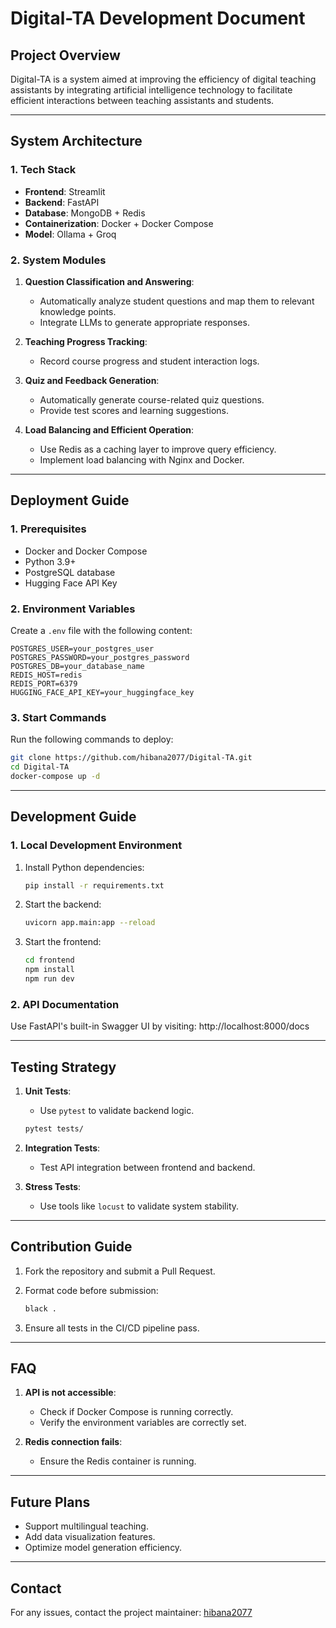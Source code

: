 # Digital-TA Development Document

## Project Overview

Digital-TA is a system aimed at improving the efficiency of digital teaching assistants by integrating artificial intelligence technology to facilitate efficient interactions between teaching assistants and students.

---

## System Architecture

### 1. Tech Stack

- **Frontend**: Streamlit
- **Backend**: FastAPI
- **Database**: MongoDB + Redis
- **Containerization**: Docker + Docker Compose
- **Model**: Ollama + Groq

### 2. System Modules

1. **Question Classification and Answering**:
   - Automatically analyze student questions and map them to relevant knowledge points.
   - Integrate LLMs to generate appropriate responses.

2. **Teaching Progress Tracking**:
   - Record course progress and student interaction logs.

3. **Quiz and Feedback Generation**:
   - Automatically generate course-related quiz questions.
   - Provide test scores and learning suggestions.

4. **Load Balancing and Efficient Operation**:
   - Use Redis as a caching layer to improve query efficiency.
   - Implement load balancing with Nginx and Docker.

---

## Deployment Guide

### 1. Prerequisites

- Docker and Docker Compose
- Python 3.9+
- PostgreSQL database
- Hugging Face API Key

### 2. Environment Variables

Create a `.env` file with the following content:

```env
POSTGRES_USER=your_postgres_user
POSTGRES_PASSWORD=your_postgres_password
POSTGRES_DB=your_database_name
REDIS_HOST=redis
REDIS_PORT=6379
HUGGING_FACE_API_KEY=your_huggingface_key
```

### 3. Start Commands

Run the following commands to deploy:

```bash
git clone https://github.com/hibana2077/Digital-TA.git
cd Digital-TA
docker-compose up -d
```

---

## Development Guide

### 1. Local Development Environment

1. Install Python dependencies:

   ```bash
   pip install -r requirements.txt
   ```

2. Start the backend:

   ```bash
   uvicorn app.main:app --reload
   ```

3. Start the frontend:

   ```bash
   cd frontend
   npm install
   npm run dev
   ```

### 2. API Documentation

Use FastAPI's built-in Swagger UI by visiting: http://localhost:8000/docs

---

## Testing Strategy

1. **Unit Tests**:
   - Use `pytest` to validate backend logic.

   ```bash
   pytest tests/
   ```

2. **Integration Tests**:
   - Test API integration between frontend and backend.

3. **Stress Tests**:
   - Use tools like `locust` to validate system stability.

---

## Contribution Guide

1. Fork the repository and submit a Pull Request.
2. Format code before submission:

   ```bash
   black .
   ```

3. Ensure all tests in the CI/CD pipeline pass.

---

## FAQ

1. **API is not accessible**:
   - Check if Docker Compose is running correctly.
   - Verify the environment variables are correctly set.

2. **Redis connection fails**:
   - Ensure the Redis container is running.

---

## Future Plans

- Support multilingual teaching.
- Add data visualization features.
- Optimize model generation efficiency.

---

## Contact

For any issues, contact the project maintainer: [hibana2077](mailto:hibana2077@gmail.com)
